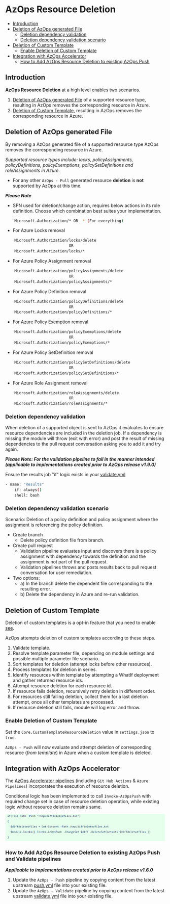 # AzOps Resource Deletion

- [Introduction](#introduction)
- [Deletion of AzOps generated File](#deletion-of-azops-generated-file)
  - [Deletion dependency validation](#deletion-dependency-validation)
  - [Deletion dependency validation scenario](#deletion-dependency-validation-scenario)
- [Deletion of Custom Template](#deletion-of-custom-template)
  - [Enable Deletion of Custom Template](#enable-deletion-of-custom-template)
- [Integration with AzOps Accelerator](#integration-with-azops-accelerator)
  - [How to Add AzOps Resource Deletion to existing AzOps Push](#how-to-add-azops-resource-deletion-to-existing-azops-push-and-validate-pipelines)

## Introduction

**AzOps Resource Deletion** at a high level enables two scenarios.
1. [Deletion of AzOps generated File](#deletion-of-azops-generated-file) of a supported resource type, resulting in AzOps removes the corresponding resource in Azure.
2. [Deletion of Custom Template](#deletion-of-custom-template), resulting in AzOps removes the corresponding resource in Azure.

## Deletion of AzOps generated File

By removing a AzOps generated file of a supported resource type AzOps removes the corresponding resource in Azure.

_Supported resource types include: locks, policyAssignments, policyDefinitions, policyExemptions, policySetDefinitions and roleAssignments in Azure._

- For any other `AzOps - Pull` generated resource **deletion** is **not** supported by AzOps at this time.

**_Please Note_**

- SPN used for deletion/change action, requires below actions in its role definition. Choose which combination best suites your implementation.

```bash
    Microsoft.Authorization/* OR  * (For everything)
```
- For Azure Locks removal

```bash
    Microsoft.Authorization/locks/delete
                            OR
    Microsoft.Authorization/locks/*
```

- For Azure Policy Assignment removal

```bash
    Microsoft.Authorization/policyAssignments/delete
                            OR
    Microsoft.Authorization/policyAssignments/*
```

- For Azure Policy Definition removal

```bash
    Microsoft.Authorization/policyDefinitions/delete
                            OR
    Microsoft.Authorization/policyDefinitions/*
```

- For Azure Policy Exemption removal

```bash
    Microsoft.Authorization/policyExemptions/delete
                            OR
    Microsoft.Authorization/policyExemptions/*
```

- For Azure Policy SetDefinition removal

```bash
    Microsoft.Authorization/policySetDefinitions/delete
                            OR
    Microsoft.Authorization/policySetDefinitions/*
```

- For Azure Role Assignment removal

```bash
    Microsoft.Authorization/roleAssignments/delete
                            OR
    Microsoft.Authorization/roleAssignments/*
```
### Deletion dependency validation
When deletion of a supported object is sent to AzOps it evaluates to ensure resource dependencies are included in the deletion job. If a dependency is missing the module will throw (exit with error) and post the result of missing dependencies to the pull request conversation asking you to add it and try again.

**_Please Note: For the validation pipeline to fail in the manner intended (applicable to implementations created prior to AzOps release v1.9.0)_**

Ensure the results job "if" logic exists in your [validate.yml](https://github.com/Azure/AzOps-Accelerator/blob/main/.pipelines/validate.yml)
```bash
- name: "Results"
    if: always()
    shell: bash
```
### Deletion dependency validation scenario
Scenario: Deletion of a policy definition and policy assignment where the assignment is referencing the policy definition.

- Create branch
  - Delete policy definition file from branch.
- Create pull request
  - Validation pipeline evaluates input and discovers there is a policy assignment with dependency towards the definition and the assignment is not part of the pull request.
  - Validation pipelines throws and posts results back to pull request conversation for user remediation.
- Two options:
  - a) In the branch delete the dependent file corresponding to the resulting error.
  - b) Delete the dependency in Azure and re-run validation.

## Deletion of Custom Template
Deletion of custom templates is a opt-in feature that you need to enable [see](#enable-deletion-of-custom-template).

AzOps attempts deletion of custom templates according to these steps.
1. Validate template.
2. Resolve template parameter file, depending on module settings and possible multiple parameter file scenario.
3. Sort templates for deletion (attempt locks before other resources).
4. Process templates for deletion in series.
5. Identify resources within template by attempting a WhatIf deployment and gather returned resource ids.
6. Attempt resource deletion for each resource id.
7. If resource fails deletion, recursively retry deletion in different order.
8. For resources still failing deletion, collect them for a last deletion attempt, once all other templates are processed.
9. If resource deletion still fails, module will log error and throw.

### Enable Deletion of Custom Template
Set the `Core.CustomTemplateResourceDeletion` value in `settings.json` to `true`.

`AzOps - Push` will now evaluate and attempt deletion of corresponding resource (*from template*) in Azure when a custom template is deleted.

## Integration with AzOps Accelerator

The [AzOps Accelerator pipelines](https://github.com/azure/azops-accelerator) (including `Git Hub Actions` & `Azure Pipelines`) incorporates the execution of resource deletion.

Conditional logic has been implemented to call `Invoke-AzOpsPush` with required change set in case of resource deletion operation, while existing logic without resource deletion remains same.

![ResourceDeletion_Pipeline_logic](./Media/ResourceDeletion/ResourceDeletion_pipelineupdate.PNG)

### How to Add AzOps Resource Deletion to existing AzOps Push and Validate pipelines

**_Applicable to implementations created prior to AzOps release v1.6.0_**

1. Update the `AzOps - Push` pipeline by copying content from the latest upstream [push.yml](https://github.com/Azure/AzOps-Accelerator/blob/main/.pipelines/push.yml) file into your existing file.
2. Update the `AzOps - Validate` pipeline by copying content from the latest upstream [validate.yml](https://github.com/Azure/AzOps-Accelerator/blob/main/.pipelines/validate.yml) file into your existing file.

